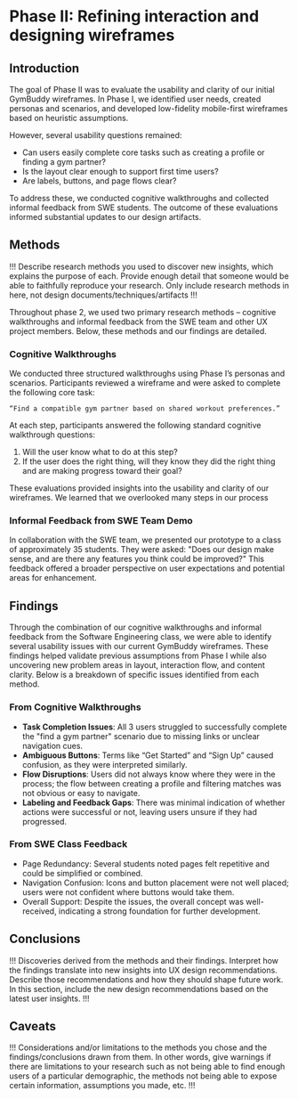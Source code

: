 # Phase II: Refining interaction and designing wireframes

## Introduction

The goal of Phase II was to evaluate the usability and clarity of our initial GymBuddy wireframes. In Phase I, we identified user needs, created personas and scenarios, and developed low-fidelity mobile-first wireframes based on heuristic assumptions.

However, several usability questions remained:
- Can users easily complete core tasks such as creating a profile or finding a gym partner?
- Is the layout clear enough to support first time users?
- Are labels, buttons, and page flows clear?

To address these, we conducted cognitive walkthroughs and collected informal feedback from SWE students. The outcome of these evaluations informed substantial updates to our design artifacts.

## Methods

!!! Describe research methods you used to discover new insights, which explains the purpose of each. Provide enough detail that someone would be able to faithfully reproduce your research. Only include research methods in here, not design documents/techniques/artifacts !!!

Throughout phase 2, we used two primary research methods – cognitive walkthroughs and informal feedback from the SWE team and other UX project members. Below, these methods and our findings are detailed.

### Cognitive Walkthroughs
We conducted three structured walkthroughs using Phase I’s personas and scenarios. Participants reviewed a wireframe and were asked to complete the following core task:

    “Find a compatible gym partner based on shared workout preferences.”

At each step, participants answered the following standard cognitive walkthrough questions:

1. Will the user know what to do at this step?​
2. If the user does the right thing, will they know they did the right thing and are making progress toward their goal?

These evaluations provided insights into the usability and clarity of our wireframes. We learned that we overlooked many steps in our process

### Informal Feedback from SWE Team Demo
In collaboration with the SWE team, we presented our prototype to a class of approximately 35 students. They were asked: "Does our design make sense, and are there any features you think could be improved?" This feedback offered a broader perspective on user expectations and potential areas for enhancement.

## Findings

Through the combination of our cognitive walkthroughs and informal feedback from the Software Engineering class, we were able to identify several usability issues with our current GymBuddy wireframes. These findings helped validate previous assumptions from Phase I while also uncovering new problem areas in layout, interaction flow, and content clarity. Below is a breakdown of specific issues identified from each method.

### From Cognitive Walkthroughs
- **Task Completion Issues**: All 3 users struggled to successfully complete the "find a gym partner" scenario due to missing links or unclear navigation cues.
- **Ambiguous Buttons**: Terms like “Get Started” and “Sign Up” caused confusion, as they were interpreted similarly.
- **Flow Disruptions**: Users did not always know where they were in the process; the flow between creating a profile and filtering matches was not obvious or easy to navigate.
- **Labeling and Feedback Gaps**: There was minimal indication of whether actions were successful or not, leaving users unsure if they had progressed.

### From SWE Class Feedback
- Page Redundancy: Several students noted pages felt repetitive and could be simplified or combined.
- Navigation Confusion: Icons and button placement were not well placed; users were not confident where buttons would take them.
- Overall Support: Despite the issues, the overall concept was well-received, indicating a strong foundation for further development.


## Conclusions

!!! Discoveries derived from the methods and their findings. Interpret how the findings translate into new insights into UX design recommendations. Describe those recommendations and how they should shape future work. In this section, include the new design recommendations based on the latest user insights. !!!

## Caveats

!!! Considerations and/or limitations to the methods you chose and the findings/conclusions drawn from them. In other words, give warnings if there are limitations to your research such as not being able to find enough users of a particular demographic, the methods not being able to expose certain information, assumptions you made, etc. !!!
